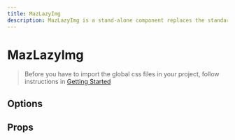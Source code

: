 ```yaml
---
title: MazLazyImg
description: MazLazyImg is a stand-alone component replaces the standard html button with a beautiful design system. Many options like colors, sizes, disabled state, loading state, includes icons. Support of router-link and nuxt-link
---
```


# MazLazyImg

> Before you have to import the global css files in your project, follow instructions in [Getting Started](/guide/getting-started.md)

<MazLazyImg src="https://pbs.twimg.com/profile_images/598181608198381570/-cFG43y2_400x400.jpg" />

## Options

## Props

<ComponentPropDoc component="MazLazyImg" />